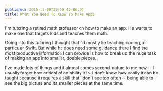 ```yaml
---
published: 2015-11-09T22:59:49-06:00
title: What You Need To Know To Make Apps
---
```

I'm tutoring a retired math professor on how to make an app. He wants to make one that targets kids and teaches them math.

Going into this tutoring I thought that I'd mostly be teaching coding, in particular Swift. But while he does need some guidance there I find the most productive information I can provide is how to break up the huge task of making an app into smaller, doable pieces.

I've made lots of things and it almost comes second-nature to me now -- I usually forget how critical of an ability it is. I don't know how easily it can be taught because it requires a skill that I don't see too often -- being able to see the big picture and its smaller pieces at the same time.